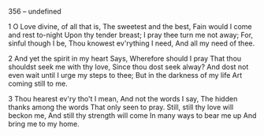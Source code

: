356 – undefined


1
O Love divine, of all that is,
The sweetest and the best,
Fain would I come and rest to-night
Upon thy tender breast;
I pray thee turn me not away;
For, sinful though I be,
Thou knowest ev'rything I need,
And all my need of thee.

2
And yet the spirit in my heart
Says, Wherefore should I pray
That thou shouldst seek me with thy love,
Since thou dost seek alway?
And dost not even wait until
I urge my steps to thee;
But in the darkness of my life
Art coming still to me.

3
Thou hearest ev'ry tho't I mean,
And not the words I say,
The hidden thanks among the words
That only seen to pray.
Still, still thy love will beckon me,
And still thy strength will come
In many ways to bear me up
And bring me to my home.
